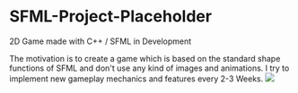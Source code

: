 # SFML-Project-Placeholder
2D Game made with C++ / SFML in Development

The motivation is to create a game which is based on the standard shape functions of SFML and don't use any kind of images and animations.
I try to implement new gameplay mechanics and features every 2-3 Weeks.
![](test3.gif)
